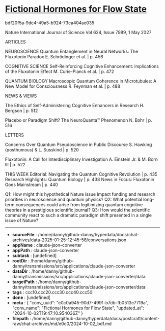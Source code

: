 # [Fictional Hormones for Flow State](https://claude.ai/chat/e0c0a945-90d7-4991-b7db-fb0513e7719a)

bdf20f5a-9dc4-49a5-b924-73ca404ae035

 Nature
International Journal of Science                                       Vol 624, Issue 7989, 1 May 2027

ARTICLES

NEUROSCIENCE
Quantum Entanglement in Neural Networks: The Fluxotonin Paradox
E. Schrödinger et al. | p. 456

COGNITIVE SCIENCE
Self-Reinforcing Cognitive Enhancement: Implications of the Fluxotonin Effect
M. Curie-Planck et al. | p. 472

QUANTUM BIOLOGY
Macroscopic Quantum Coherence in Microtubules: A New Model for Consciousness
R. Feynman et al. | p. 488

NEWS & VIEWS

The Ethics of Self-Administering Cognitive Enhancers in Research
H. Bergson | p. 512

Placebo or Paradigm Shift? The NeuroQuanta™ Phenomenon
N. Bohr | p. 516

LETTERS

Concerns Over Quantum Pseudoscience in Public Discourse
S. Hawking (posthumous) & L. Susskind | p. 520

Fluxotonin: A Call for Interdisciplinary Investigation
A. Einstein Jr. & M. Born III | p. 522

THIS WEEK
Editorial: Navigating the Quantum Cognitive Revolution | p. 435
Research Highlights: Quantum Biology | p. 438
News in Focus: Fluxotonin Goes Mainstream | p. 440

Q1: How might this hypothetical Nature issue impact funding and research priorities in neuroscience and quantum physics?
Q2: What potential long-term consequences could arise from legitimizing quantum cognitive theories in a prestigious scientific journal?
Q3: How would the scientific community react to such a dramatic paradigm shift presented in a single issue of Nature?

---

* **sourceFile** : /home/danny/github-danny/hyperdata/docs/chat-archives/data-2025-01-25-12-45-58/conversations.json
* **appName** : claude-json-converter
* **appPath** : claude-json-converter
* **subtask** : [undefined]
* **rootDir** : /home/danny/github-danny/transmissions/src/applications/claude-json-converter
* **dataDir** : /home/danny/github-danny/transmissions/src/applications/claude-json-converter/data
* **targetPath** : /home/danny/github-danny/transmissions/src/applications/claude-json-converter/data
* **tags** : ccc10.ccc20.ccc30.ccc40.ccc50
* **done** : [undefined]
* **meta** : {
  "conv_uuid": "e0c0a945-90d7-4991-b7db-fb0513e7719a",
  "conv_name": "Fictional Hormones for Flow State",
  "updated_at": "2024-10-02T19:47:10.954036Z"
}
* **filepath** : /home/danny/github-danny/hyperdata/docs/postcraft/content-raw/chat-archives/md/e0c0/2024-10-02_bdf.md
